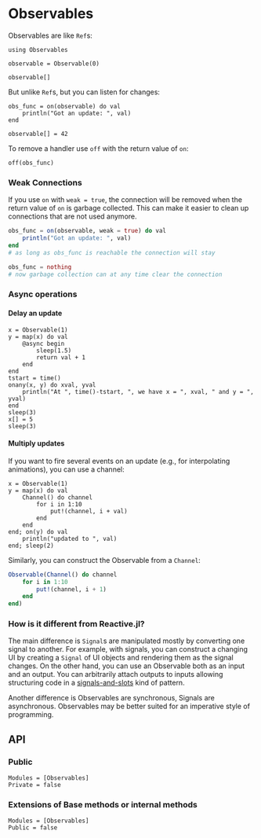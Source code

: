 # Observables

Observables are like `Ref`s:

```@repl manual
using Observables

observable = Observable(0)

observable[]
```

But unlike `Ref`s,  but you can listen for changes:

```@repl manual
obs_func = on(observable) do val
    println("Got an update: ", val)
end

observable[] = 42
```

To remove a handler use `off` with the return value of `on`:

```@repl manual
off(obs_func)
```

### Weak Connections

If you use `on` with `weak = true`, the connection will be removed when
the return value of `on` is garbage collected.
This can make it easier to clean up connections that are not used anymore.


```julia
obs_func = on(observable, weak = true) do val
    println("Got an update: ", val)
end
# as long as obs_func is reachable the connection will stay

obs_func = nothing
# now garbage collection can at any time clear the connection
```

### Async operations

#### Delay an update

```@repl manual
x = Observable(1)
y = map(x) do val
    @async begin
        sleep(1.5)
        return val + 1
    end
end
tstart = time()
onany(x, y) do xval, yval
    println("At ", time()-tstart, ", we have x = ", xval, " and y = ", yval)
end
sleep(3)
x[] = 5
sleep(3)
```

#### Multiply updates

If you want to fire several events on an update (e.g., for interpolating animations), you can use a channel:

```@repl manual
x = Observable(1)
y = map(x) do val
    Channel() do channel
        for i in 1:10
            put!(channel, i + val)
        end
    end
end; on(y) do val
    println("updated to ", val)
end; sleep(2)
```

Similarly, you can construct the Observable from a `Channel`:

```julia
Observable(Channel() do channel
    for i in 1:10
        put!(channel, i + 1)
    end
end)
```

### How is it different from Reactive.jl?

The main difference is `Signal`s are manipulated mostly by converting one signal to another. For example, with signals, you can construct a changing UI by creating a `Signal` of UI objects and rendering them as the signal changes. On the other hand, you can use an Observable both as an input and an output. You can arbitrarily attach outputs to inputs allowing structuring code in a [signals-and-slots](http://doc.qt.io/qt-4.8/signalsandslots.html) kind of pattern.

Another difference is Observables are synchronous, Signals are asynchronous. Observables may be better suited for an imperative style of programming.

## API

### Public

```@autodocs
Modules = [Observables]
Private = false
```

### Extensions of Base methods or internal methods

```@autodocs
Modules = [Observables]
Public = false
```
